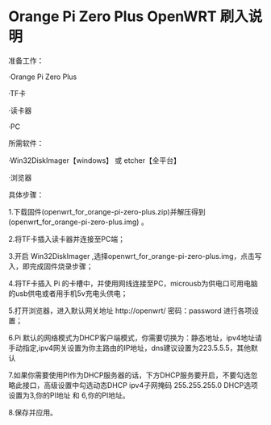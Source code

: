 # Orange Pi Zero Plus OpenWRT 刷入说明

准备工作：

 ·Orange Pi Zero Plus
 
 ·TF卡
 
 ·读卡器
 
 ·PC
 
所需软件：
 
 ·Win32DiskImager【windows】 或 etcher【全平台】
 
 ·浏览器
 
 具体步骤：
 
 1.下载固件(openwrt_for_orange-pi-zero-plus.zip)并解压得到(openwrt_for_orange-pi-zero-plus.img) 。
 
 2.将TF卡插入读卡器并连接至PC端；
 
 3.开启 Win32DiskImager ,选择openwrt_for_orange-pi-zero-plus.img，点击写入，即完成固件烧录步骤；
 
 4.将TF卡插入 Pi 的卡槽中，并使用网线连接至PC，microusb为供电口可用电脑的usb供电或者用手机5v充电头供电；
 
 5.打开浏览器，进入默认网关地址 http://openwrt/  密码：password 进行各项设置；
 
 6.Pi 默认的网络模式为DHCP客户端模式，你需要切换为：静态地址，ipv4地址请手动指定,ipv4网关设置为你主路由的IP地址，dns建议设置为223.5.5.5，其他默认
 
 7.如果你需要使用PI作为DHCP服务器的话，下方DHCP服务要开启，不要勾选忽略此接口，高级设置中勾选动态DHCP ipv4子网掩码 255.255.255.0 DHCP选项 设置为3,你的PI地址  和 6,你的PI地址。
 
 8.保存并应用。
